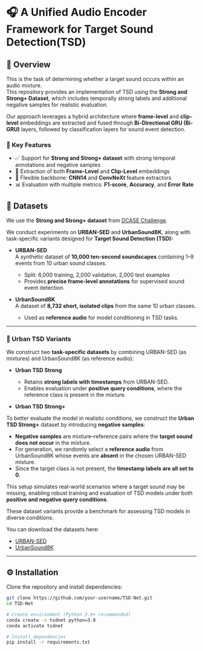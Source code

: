 # 🎧 A Unified Audio Encoder Framework for Target Sound Detection(TSD)

## 📌 Overview

This is the task of determining whether a target sound occurs within an audio mixture.  
This repository provides an implementation of TSD using the **Strong and Strong+ Dataset**, which includes temporally strong labels and additional negative samples for realistic evaluation.

Our approach leverages a hybrid architecture where **frame-level** and **clip-level** embeddings are extracted and fused through **Bi-Directional GRU (Bi-GRU)** layers, followed by classification layers for sound event detection.

### 🔑 Key Features
- ✅ Support for **Strong and Strong+ dataset** with strong temporal annotations and negative samples  
- 🎵 Extraction of both **Frame-Level** and **Clip-Level** embeddings  
- 🧩 Flexible backbone: **CNN14** and **ConvNeXt** feature extractors  
- 📊 Evaluation with multiple metrics: **F1-score**, **Accuracy**, and **Error Rate**  


## 📂 Datasets

We use the **Strong and Strong+ dataset** from [DCASE Challenge](https://arxiv.org/pdf/2112.10153).  

We conduct experiments on **URBAN-SED** and **UrbanSound8K**, along with task-specific variants designed for **Target Sound Detection (TSD):**

- **URBAN-SED**  
  A synthetic dataset of **10,000 ten-second soundscapes** containing 1–9 events from 10 urban sound classes.  
  - Split: 6,000 training, 2,000 validation, 2,000 test examples  
  - Provides **precise frame-level annotations** for supervised sound event detection.

- **UrbanSound8K**  
  A dataset of **8,732 short, isolated clips** from the same 10 urban classes.  
  - Used as **reference audio** for model conditioning in TSD tasks.

---

### 🔹 Urban TSD Variants

We construct two **task-specific datasets** by combining URBAN-SED (as mixtures) and UrbanSound8K (as reference audio):

- **Urban TSD Strong**  
  - Retains **strong labels with timestamps** from URBAN-SED.  
  - Enables evaluation under **positive query conditions**, where the reference class is present in the mixture.

- **Urban TSD Strong+**  

To better evaluate the model in realistic conditions, we construct the **Urban TSD Strong+** dataset by introducing **negative samples**:

- **Negative samples** are mixture–reference pairs where the **target sound does not occur** in the mixture.  
- For generation, we randomly select a **reference audio** from UrbanSound8K whose events are **absent** in the chosen URBAN-SED mixture.  
- Since the target class is not present, the **timestamp labels are all set to 0**.  

This setup simulates real-world scenarios where a target sound may be missing, enabling robust training and evaluation of TSD models under both **positive and negative query conditions**.

These dataset variants provide a benchmark for assessing TSD models in diverse conditions.

You can download the datasets here:  
- [URBAN-SED](https://zenodo.org/records/1324404)  
- [UrbanSound8K](https://urbansounddataset.weebly.com/urbansound8k.html)  

---

## ⚙️ Installation

Clone the repository and install dependencies:

```bash
git clone https://github.com/your-username/TSD-Net.git
cd TSD-Net

# Create environment (Python 3.9+ recommended)
conda create -n tsdnet python=3.9
conda activate tsdnet

# Install dependencies
pip install -r requirements.txt
